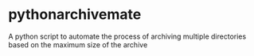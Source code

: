 # pythonarchivemate
A python script to automate the process of archiving multiple directories based on the maximum size of the archive
